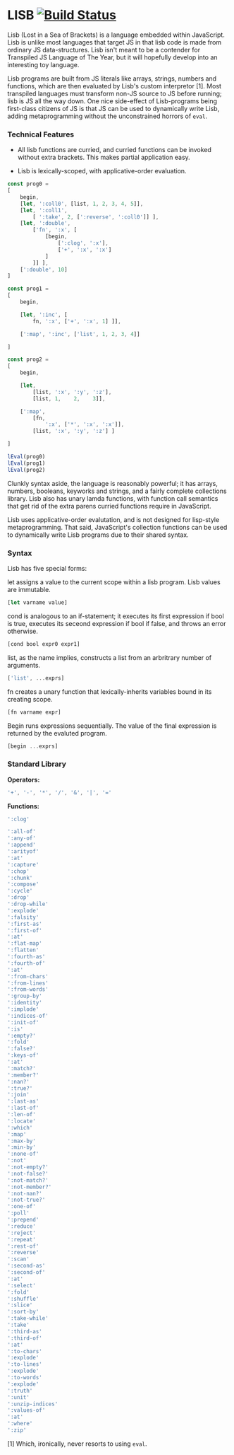 
LISB [![Build Status](https://travis-ci.org/rgrannell1/lisb.png?branch=master)](https://travis-ci.org/rgrannell1/lisb)
===============================

Lisb (Lost in a Sea of Brackets) is a language embedded within JavaScript. Lisb is unlike most languages that target JS
in that lisb code is made from ordinary JS data-structures. Lisb isn't meant to be a
contender for Transpiled JS Language of The Year, but it will hopefully develop into an interesting
toy language.

Lisb programs are built from JS literals like arrays, strings, numbers and functions, which are
then evaluated by Lisb's custom interpretor [1]. Most transpiled languages must transform non-JS
source to JS before running; lisb is JS all the way down. One nice side-effect of
Lisb-programs being first-class citizens of JS is that JS can be used to dynamically
write Lisb, adding metaprogramming without the unconstrained horrors of `eval`.

### Technical Features

* All lisb functions are curried, and curried functions can be invoked without extra brackets. This
makes partial application easy.

* Lisb is lexically-scoped, with applicative-order evaluation.


```js
const prog0 =
[
	begin,
	[let, ':coll0', [list, 1, 2, 3, 4, 5]],
	[let, ':coll1',
		[ ':take', 2, [':reverse', ':coll0']] ],
	[let, ':double',
		['fn', ':x', [
			[begin,
				[':clog', ':x'],
				['+', ':x', ':x']
			]
		]] ],
	[':double', 10]
]

const prog1 =
[
	begin,

	[let, ':inc', [
		fn, ':x', ['+', ':x', 1] ]],

	[':map', ':inc', ['list', 1, 2, 3, 4]]

]

const prog2 =
[
	begin,

	[let,
		[list, ':x', ':y', ':z'],
		[list, 1,    2,    3]],

	[':map',
		[fn,
			':x', ['*', ':x', ':x']],
		[list, ':x', ':y', ':z'] ]

]

lEval(prog0)
lEval(prog1)
lEval(prog2)
```

Clunkly syntax aside, the language is reasonably powerful; it has arrays, numbers, booleans,
keyworks and strings, and a fairly complete collections library. Lisb also has unary lamda
functions, with function call semantics that get rid of the extra parens curried functions
require in JavaScript.

Lisb uses applicative-order evalutation, and is not designed for lisp-style metaprogramming. That
said, JavaScript's collection functions can be used to dynamically write Lisb programs due to their
shared syntax.

### Syntax

Lisb has five special forms:

let assigns a value to the current scope within a lisb program. Lisb values are
immutable.

```js
[let varname value]
```

cond is analogous to an if-statement; it executes its first expression if bool is true, executes
its seceond expression if bool if false, and throws an error otherwise.

```js
[cond bool expr0 expr1]
```

list, as the name implies, constructs a list from an arbritrary number of arguments.

```js
['list', ...exprs]
```

fn creates a unary function that lexically-inherits variables bound in its creating scope.

```js
[fn varname expr]
```

Begin runs expressions sequentially. The value of the final expression is returned by the
evaluted program.

```js
[begin ...exprs]
```

### Standard Library

**Operators:**

```js
'+', '-', '*', '/', '&', '|', '='
```

**Functions:**

```js
':clog'

':all-of'
':any-of'
':append'
':arityof'
':at'
':capture'
':chop'
':chunk'
':compose'
':cycle'
':drop'
':drop-while'
':explode'
':falsity'
':first-as'
':first-of'
':at'
':flat-map'
':flatten'
':fourth-as'
':fourth-of'
':at'
':from-chars'
':from-lines'
':from-words'
':group-by'
':identity'
':implode'
':indices-of'
':init-of'
':is'
':empty?'
':fold'
':false?'
':keys-of'
':at'
':match?'
':member?'
':nan?'
':true?'
':join'
':last-as'
':last-of'
':len-of'
':locate'
':which'
':map'
':max-by'
':min-by'
':none-of'
':not'
':not-empty?'
':not-false?'
':not-match?'
':not-member?'
':not-nan?'
':not-true?'
':one-of'
':poll'
':prepend'
':reduce'
':reject'
':repeat'
':rest-of'
':reverse'
':scan'
':second-as'
':second-of'
':at'
':select'
':fold'
':shuffle'
':slice'
':sort-by'
':take-while'
':take'
':third-as'
':third-of'
':at'
':to-chars'
':explode'
':to-lines'
':explode'
':to-words'
':explode'
':truth'
':unit'
':unzip-indices'
':values-of'
':at'
':where'
':zip'
```


[1] Which, ironically, never resorts to using `eval`.
